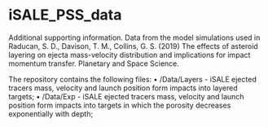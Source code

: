 # iSALE_PSS_data
Additional supporting information. Data from the model simulations used in Raducan, S. D., Davison, T. M., Collins, G. S. (2019) The effects of asteroid layering on ejecta mass-velocity distribution and implications for impact momentum transfer. Planetary and Space Science.

The repository contains the following files:
   • /Data/Layers - iSALE ejected tracers mass, velocity and launch position form impacts into layered targets;
   • /Data/Exp - iSALE ejected tracers mass, velocity and launch position form impacts into targets in which the porosity decreases exponentially with depth;
